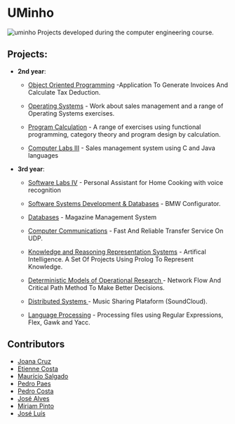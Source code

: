 # UMinho

![uminho](http://www4.di.uminho.pt/~jmf/IMAGES/um_eeng.gif)
Projects developed during the computer engineering course.

## Projects:

* **2nd year**:
  
  - [Object Oriented Programming](https://github.com/ruiAzevedo19/UMinho/tree/master/POO) -Application To Generate Invoices And Calculate Tax Deduction.
  
  - [Operating Systems](https://github.com/ruiAzevedo19/UMinho/tree/master/SO) - Work about sales management and a range of Operating Systems exercises.
  
  - [Program Calculation](https://github.com/ruiAzevedo19/UMinho/tree/master/CP) - A range of exercises using functional programming, category theory and program design by calculation.
  
  - [Computer Labs III](https://github.com/ruiAzevedo19/UMinho/tree/master/LI3) - Sales management system using C and Java languages
  
* **3rd year**:

  - [Software Labs IV](https://github.com/ruiAzevedo19/UMinho/tree/master/LI4) - Personal Assistant for Home Cooking with voice recognition

  - [Software Systems Development & Databases](https://github.com/ruiAzevedo19/UMinho/tree/master/DSS) - BMW Configurator.
  
  - [Databases](https://github.com/ruiAzevedo19/UMinho/tree/master/BD) - Magazine Management  System
  
  - [Computer Communications](https://github.com/ruiAzevedo19/UMinho/tree/master/CC) - Fast And Reliable Transfer Service On UDP.
  
  - [Knowledge and Reasoning Representation Systems](https://github.com/ruiAzevedo19/UMinho/tree/master/SRCR) - Artifical Intelligence. A Set Of Projects Using Prolog To Represent Knowledge.
  
  - [Deterministic Models of Operational Research ](https://github.com/ruiAzevedo19/UMinho/tree/master/MDIO) - Network Flow And Critical Path Method To Make Better Decisions.
   
  - [Distributed Systems ](https://github.com/ruiAzevedo19/UMinho/tree/master/SD) - Music Sharing Plataform (SoundCloud).
    
  - [Language Processing](https://github.com/ruiAzevedo19/UMinho/tree/master/PL) - Processing files using Regular Expressions, Flex, Gawk and Yacc.
   
  
## Contributors

* [Joana Cruz](https://github.com/joanacruz94)
* [Etienne Costa](https://github.com/EtienneCosta)
* [Maurício Salgado](https://github.com/MauricioSalgado)
* [Pedro Paes](https://github.com/pedropaes)
* [Pedro Costa](https://github.com/pCosta99)
* [José Alves](https://github.com/phansti)
* [Miriam Pinto](https://github.com/a42040)
* [José Luís](https://github.com/JLoisM)

